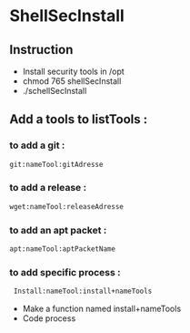 # ShellSecInstall

## Instruction 
 * Install security tools in /opt 
 * chmod 765 shellSecInstall 
 * ./schellSecInstall

## Add a tools to listTools :
### to add a git :
```sh
git:nameTool:gitAdresse
```

### to add a release :
```sh
wget:nameTool:releaseAdresse
```

### to add an apt packet :
```sh
apt:nameTool:aptPacketName
```

### to add specific process : 
```sh
 Install:nameTool:install+nameTools 
```
 * Make a function named install+nameTools
 * Code process

